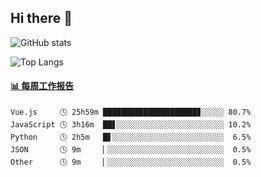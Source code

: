 ## Hi there 👋

![GitHub stats](https://github-readme-stats.orilight.top/api?username=orilights)

![Top Langs](https://github-readme-stats.orilight.top/api/top-langs/?username=orilights&layout=compact)

<!-- waka-box start -->
#### <a href="https://gist.github.com/92c8d5b388768c10efcba86e82b7c4fb" target="_blank">📊 每周工作报告</a>
```text
Vue.js     🕓 25h59m █████████████████████▊░░░░░ 80.7%
JavaScript 🕓 3h16m  ██▋░░░░░░░░░░░░░░░░░░░░░░░░ 10.2%
Python     🕓 2h5m   █▋░░░░░░░░░░░░░░░░░░░░░░░░░  6.5%
JSON       🕓 9m     ▏░░░░░░░░░░░░░░░░░░░░░░░░░░  0.5%
Other      🕓 9m     ▏░░░░░░░░░░░░░░░░░░░░░░░░░░  0.5%
```
<!-- Powered by https://github.com/journey-ad/waka-box-go . -->
<!-- waka-box end -->

